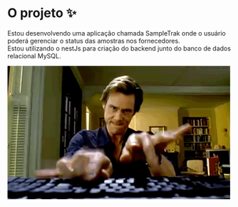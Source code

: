 # O projeto ✨

Estou desenvolvendo uma aplicação chamada SampleTrak onde o usuário poderá gerenciar o status das amostras nos fornecedores.<br>
Estou utilizando o nestJs para criação do backend junto do banco de dados relacional MySQL.

![gif](./public/img/desenvolvendo.gif)